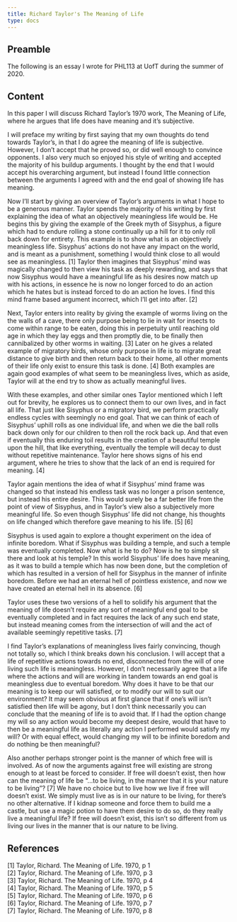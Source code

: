 ```yaml
---
title: Richard Taylor's The Meaning of Life
type: docs
---
```


## Preamble
The following is an essay I wrote for PHL113 at UofT during the summer of 2020.

## Content
In this paper I will discuss Richard Taylor’s 1970 work, The Meaning of Life, where he argues that life does have meaning and it’s subjective.

I will preface my writing by first saying that my own thoughts do tend towards Taylor’s, in that I do agree the meaning of life is subjective. However, I don’t accept that he proved so, or did well enough to convince opponents. I also very much so enjoyed his style of writing and accepted the majority of his buildup arguments. I thought by the end that I would accept his overarching argument, but instead I found little connection between the arguments I agreed with and the end goal of showing life has meaning.

Now I’ll start by giving an overview of Taylor’s arguments in what I hope to be a generous manner. Taylor spends the majority of his writing by first explaining the idea of what an objectively meaningless life would be. He begins this by giving the example of the Greek myth of Sisyphus, a figure which had to endure rolling a stone continually up a hill for it to only roll back down for entirety. This example is to show what is an objectively meaningless life. Sisyphus’ actions do not have any impact on the world, and is meant as a punishment, something I would think close to all would see as meaningless. [1] Taylor then imagines that Sisyphus’ mind was magically changed to then view his task as deeply rewarding, and says that now Sisyphus would have a meaningful life as his desires now match up with his actions, in essence he is now no longer forced to do an action which he hates but is instead forced to do an action he loves. I find this mind frame based argument incorrect, which I’ll get into after. [2]

Next, Taylor enters into reality by giving the example of worms living on the the walls of a cave, there only purpose being to lie in wait for insects to come within range to be eaten, doing this in perpetuity until reaching old age in which they lay eggs and then promptly die, to be finally then cannibalized by other worms in waiting. [3] Later on he gives a related example of migratory birds, whose only purpose in life is to migrate great distance to give birth and then return back to their home, all other moments of their life only exist to ensure this task is done. [4] Both examples are again good examples of what seem to be meaningless lives, which as aside, Taylor will at the end try to show as actually meaningful lives.

With these examples, and other similar ones Taylor mentioned which I left out for brevity, he explores us to connect them to our own lives, and in fact all life. That just like Sisyphus or a migratory bird, we perform practically endless cycles with seemingly no end goal. That we can think of each of Sisyphus’ uphill rolls as one individual life, and when we die the ball rolls back down only for our children to then roll the rock back up. And that even if eventually this enduring toil results in the creation of a beautiful temple upon the hill, that like everything, eventually the temple will decay to dust without repetitive maintenance. Taylor here shows signs of his end argument, where he tries to show that the lack of an end is required for meaning. [4]

Taylor again mentions the idea of what if Sisyphus’ mind frame was changed so that instead his endless task was no longer a prison sentence, but instead his entire desire. This would surely be a far better life from the point of view of Sisyphus, and in Taylor’s view also a subjectively more meaningful life. So even though Sisyphus’ life did not change, his thoughts on life changed which therefore gave meaning to his life. [5] [6]

Sisyphus is used again to explore a thought experiment on the idea of infinite boredom. What if Sisyphus was building a temple, and such a temple was eventually completed. Now what is he to do? Now is he to simply sit there and look at his temple? In this world Sisyphus’ life does have meaning, as it was to build a temple which has now been done, but the completion of which has resulted in a version of hell for Sisyphus in the manner of infinite boredom. Before we had an eternal hell of pointless existence, and now we have created an eternal hell in its absence. [6]

Taylor uses these two versions of a hell to solidify his argument that the meaning of life doesn’t require any sort of meaningful end goal to be eventually completed and in fact requires the lack of any such end state, but instead meaning comes from the intersection of will and the act of available seemingly repetitive tasks. [7]

I find Taylor’s explanations of meaningless lives fairly convincing, though not totally so, which I think breaks down his conclusion. I will accept that a life of repetitive actions towards no end, disconnected from the will of one living such life is meaningless. However, I don’t necessarily agree that a life where the actions and will are working in tandem towards an end goal is meaningless due to eventual boredom. Why does it have to be that our meaning is to keep our will satisfied, or to modify our will to suit our environment? It may seem obvious at first glance that if one’s will isn’t satisfied then life will be agony, but I don’t think necessarily you can conclude that the meaning of life is to avoid that. If I had the option change my will so any action would become my deepest desire, would that have to then be a meaningful life as literally any action I performed would satisfy my will? Or with equal effect, would changing my will to be infinite boredom and do nothing be then meaningful?

Also another perhaps stronger point is the manner of which free will is involved. As of now the arguments against free will existing are strong enough to at least be forced to consider. If free will doesn’t exist, then how can the meaning of life be “...to be living, in the manner that it is your nature to be living”? [7] We have no choice but to live how we live if free will doesn’t exist. We simply must live as is in our nature to be living, for there’s no other alternative. If I kidnap someone and force them to build me a castle, but use a magic potion to have them desire to do so, do they really live a meaningful life? If free will doesn’t exist, this isn’t so different from us living our lives in the manner that is our nature to be living.

## References

[1] Taylor, Richard. The Meaning of Life. 1970, p 1 \
[2] Taylor, Richard. The Meaning of Life. 1970, p 3 \
[3] Taylor, Richard. The Meaning of Life. 1970, p 4 \
[4] Taylor, Richard. The Meaning of Life. 1970, p 5 \
[5] Taylor, Richard. The Meaning of Life. 1970, p 6 \
[6] Taylor, Richard. The Meaning of Life. 1970, p 7 \
[7] Taylor, Richard. The Meaning of Life. 1970, p 8
